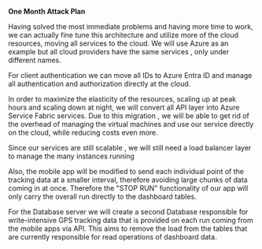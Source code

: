 **One Month Attack Plan**

Having solved the most immediate problems and having more time to work, we can actually fine tune this architecture and utilize more of the cloud resources, moving all services to the cloud. We will use Azure as an example but all cloud providers have the same services , only under different names.  

For client authentication we can move all IDs to Azure Entra ID and manage all authentication and authorization directly at the cloud.  

In order to maximize the elasticity of the resources, scaling up at peak hours and scaling down at night, we will convert all API layer into Azure Service Fabric services. Due to this migration , we will be able to get rid of the overhead of managing the virtual machines and use our service directly on the cloud, while reducing costs even more.

Since our services are still scalable , we will still need a load balancer layer to manage the many instances running  

Also, the mobile app will be modified to send each individual point of the tracking data at a smaller interval, therefore avoiding large chunks of data coming in at once. Therefore the "STOP RUN" functionality of our app will only carry the overall run directly to the dashboard tables. 

For the Database server we will create a second Database responsible for write-intensive GPS tracking data that is provided on each run coming from the mobile apps via API. This aims to remove the load from the tables that are currently responsible for read operations of dashboard data.
